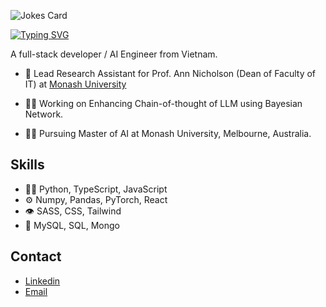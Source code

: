 ![Jokes Card](https://readme-jokes.vercel.app/api?bgColor=%2314261E&borderColor=%23238636&aColor=%2326de81&qColor=%23EDBC51)


<a href="https://git.io/typing-svg"><img src="https://readme-typing-svg.demolab.com?font=Fira+Code&pause=1000&color=EDBC51&width=435&lines=Hi%2C+I'm+Minh+Vo+%3D)" alt="Typing SVG" /></a>

A full-stack developer / AI Engineer from Vietnam.

- 🐝 Lead Research Assistant for Prof. Ann Nicholson (Dean of Faculty of IT) at [Monash University](https://www.monash.edu/)

- 👨‍💻 Working on Enhancing Chain-of-thought of LLM using Bayesian Network.

- 🏃‍♂️ Pursuing Master of AI at Monash University, Melbourne, Australia.

## Skills
- 👨‍💻 Python, TypeScript, JavaScript
- ⚙️ Numpy, Pandas, PyTorch, React
- 👁️ SASS, CSS, Tailwind
- 💽 MySQL, SQL, Mongo

<!--
## Side hustle
- Contributing to open-sourced Quantum transformer for High Energy Physics Analysis at the LHC at [Machine Learning for Science](https://ml4sci.org/gsoc/2025/proposal_QMLHEP5.html)
-->
## Contact
- [Linkedin](https://www.linkedin.com/in/minhvoio/)
- [Email](mailto:minhvo.business@gmail.com)
